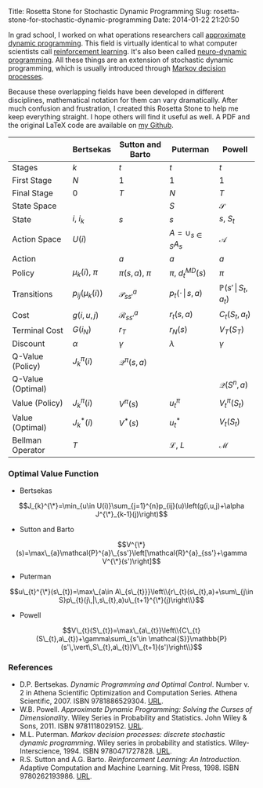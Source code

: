 Title: Rosetta Stone for Stochastic Dynamic Programming
Slug: rosetta-stone-for-stochastic-dynamic-programming
Date: 2014-01-22 21:20:50


In grad school, I worked on what operations researchers call [approximate dynamic programming](http://adp.princeton.edu/). This field is virtually identical to what computer scientists call [reinforcement learning](http://en.wikipedia.org/wiki/Reinforcement_learning). It's also been called [neuro-dynamic programming](http://athenasc.com/NDP_Review.pdf). All these things are an extension of stochastic dynamic programming, which is usually introduced through [Markov decision processes](http://en.wikipedia.org/wiki/Markov_decision_process). 

Because these overlapping fields have been developed in different disciplines, mathematical notation for them can vary dramatically. After much confusion and frustration, I created this Rosetta Stone to help me keep everything straight. I hope others will find it useful as well. A PDF and the original LaTeX code are available on [my Github](https://github.com/tdhopper/Rosetta-Stone-for-Stochastic-Dynamic-Programming).

|                   |      Bertsekas       |     Sutton and Barto     |          Puterman          |                Powell                |
| ----------------- | -------------------- | ------------------------ | -------------------------- | ------------------------------------ |
| Stages            | $k$                  | $t$                      | $t$                        | $t$                                  |
| First Stage       | $N$                  | $1$                      | $1$                        | 1                                    |
| Final Stage       | $0$                  | $T$                      | $N$                        | $T$                                  |
| State Space       |                      |                          | $S$                        | $\mathcal{S}$                        |
| State             | $i$, $i_{k}$         | $s$                      | $s$                        | $s$, $S_{t}$                         |
| Action Space      | $U(i)$               |                          | $A=\cup_{s\in S}A_{s}$     | $\mathcal{A}$                        |
| Action            |                      | $a$                      | $a$                        | $a$                                  |
| Policy            | $\mu_{k}(i)$, $\pi$  | $\pi(s,a)$, $\pi$        | $\pi$, $d_{t}^{MD}(s)$     | $\pi$                                |
| Transitions       | $p_{ij}(\mu_{k}(i))$ | $\mathcal{P}_{ss'}^{a}$  | $p_{t}(\cdot\,\vert\,s,a)$ | $\mathbb{P}(s'\,\vert\,S_{t},a_{t})$ |
| Cost              | $g(i,u,j)$           | $\mathcal{R}_{ss'}^{a}$  | $r_t(s,a)$                 | $C_{t}(S_{t},a_{t})$                 |
| Terminal Cost     | $G(i_{N})$           | $r_{T}$                  | $r_{N}(s)$                 | $V_{T}(S_{T})$                       |
| Discount          | $\alpha$             | $\gamma$                 | $\lambda$                  | $\gamma$                             |
| Q-Value (Policy)  | $J_{k}^{\pi}(i)$     | $\mathcal{Q}^{\pi}(s,a)$ |                                                                  ||
| Q-Value (Optimal) |                      |                          |                            | $\mathcal{Q}(S^{n},a)$               |
| Value (Policy)    | $J_{k}^{\pi}(i)$     | $V^{\pi}(s)$             | $u_{t}^{\pi}$              | $V_{t}^{\pi}(S_{t})$                 |
| Value (Optimal)   | $J_{k}^{*}(i)$       | $V^{*}(s)$               | $u_{t}^{*}$                | $V_{t}(S_{t})$                       |
| Bellman Operator  | $T$                  |                          | $\mathscr{L}$, $L$         | $\mathcal{M}$                        |


### Optimal Value Function 

* Bertsekas

$$J_{k}^{\*}=\min_{u\in U(i)}\sum_{j=1}^{n}p_{ij}(u)\left(g(i,u,j)+\alpha J^{\*}_{k-1}(j)\right)$$
   
* Sutton and Barto
 
$$V^{\*}(s)=\max\_{a}\mathcal{P}^{a}\_{ss'}\left[\mathcal{R}^{a}_{ss'}+\gamma V^{\*}(s')\right]$$

* Puterman 

$$u\_{t}^{\*}(s\_{t})=\max\_{a\in A\_{s\_{t}}}\left\\{r\_{t}(s\_{t},a)+\sum\_{j\in S}p\_{t}(j\,|\,s\_{t},a)u\_{t+1}^{\*}(j)\right\\}$$

* Powell 

$$V\_{t}(S\_{t})=\max\_{a\_{t}}\left\\{C\_{t}(S\_{t},a\_{t})+\gamma\sum\_{s'\in \mathcal{S}}\mathbb{P}(s'\,\vert\,S\_{t},a\_{t})V\_{t+1}(s')\right\\}$$

### References

* D.P. Bertsekas. _Dynamic Programming and Optimal Control_. Number v. 2 in Athena Scientific Optimization and Computation Series. Athena Scientific, 2007. ISBN 9781886529304. [URL](http://books.google.com/books?id=eL01YAAACAAJ).
* W.B. Powell. _Approximate Dynamic Programming: Solving the Curses of Dimensionality_. Wiley Series in Probability and Statistics. John Wiley & Sons, 2011. ISBN 9781118029152. [URL](http://books.google.com/books?id=VBuZhne7pmwC).
* M.L. Puterman. _Markov decision processes: discrete stochastic dynamic programming_. Wiley series in probability and statistics. Wiley-Interscience, 1994. ISBN 9780471727828. [URL](http://books.google.com/books?id=Y-gmAQAAIAAJ).
* R.S. Sutton and A.G. Barto. _Reinforcement Learning: An Introduction_. Adaptive Computation and Machine Learning. Mit Press, 1998. ISBN 9780262193986. [URL](http://books.google.com/books?id=CAFR6IBF4xYC).



